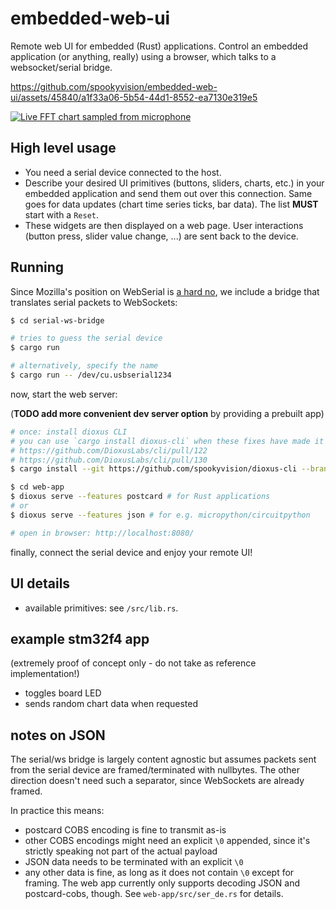 # embedded-web-ui

Remote web UI for embedded (Rust) applications. 
Control an embedded application (or anything, really) using a browser, which talks to a websocket/serial bridge.


https://github.com/spookyvision/embedded-web-ui/assets/45840/a1f33a06-5b54-44d1-8552-ea7130e319e5

[![Live FFT chart sampled from microphone](https://img.youtube.com/vi/OVQCu2fmVps/0.jpg)](https://www.youtube.com/watch?v=OVQCu2fmVps)

## High level usage

- You need a serial device connected to the host.
- Describe your desired UI primitives (buttons, sliders, charts, etc.) in your embedded application and send them out over this connection. Same goes for data updates (chart time series ticks, bar data). The list **MUST** start with a `Reset`.
- These widgets are then displayed on a web page. User interactions (button press, slider value change, ...) are sent back to the device.

## Running
Since Mozilla's position on WebSerial is [a hard no](https://mozilla.github.io/standards-positions/#webserial), 
we include a bridge that translates serial packets to WebSockets:

```sh
$ cd serial-ws-bridge

# tries to guess the serial device
$ cargo run

# alternatively, specify the name
$ cargo run -- /dev/cu.usbserial1234
```


now, start the web server:

(**TODO add more convenient dev server option** by providing a prebuilt app)

```sh
# once: install dioxus CLI
# you can use `cargo install dioxus-cli` when these fixes have made it to the release version:
# https://github.com/DioxusLabs/cli/pull/122
# https://github.com/DioxusLabs/cli/pull/130
$ cargo install --git https://github.com/spookyvision/dioxus-cli --branch patch-1

$ cd web-app
$ dioxus serve --features postcard # for Rust applications
# or
$ dioxus serve --features json # for e.g. micropython/circuitpython

# open in browser: http://localhost:8080/
```

finally, connect the serial device and enjoy your remote UI!

## UI details

- available primitives: see `/src/lib.rs`.


## example stm32f4 app

(extremely proof of concept only - do not take as reference implementation!)
- toggles board LED
- sends random chart data when requested 

## notes on JSON

The serial/ws bridge is largely content agnostic but assumes packets sent from the serial device are framed/terminated with nullbytes. 
The other direction doesn't need such a separator, since WebSockets are already framed.

In practice this means:
- postcard COBS encoding is fine to transmit as-is
- other COBS encodings might need an explicit `\0` appended, since it's strictly speaking not part of the actual payload
- JSON data needs to be terminated with an explicit `\0`
- any other data is fine, as long as it does not contain `\0` except for framing. The web app currently only supports decoding JSON and postcard-cobs, though. See `web-app/src/ser_de.rs` for details.
